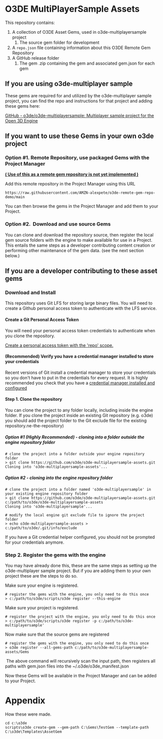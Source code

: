 # O3DE MultiPlayerSample Assets

This repository contains:

1. A collection of O3DE Asset Gems, used in o3de-multiplayersample project
   1. The source gem folder for development
2. A `repo.json` file containing information about this O3DE Remote Gem Repository
3. A GitHub release folder
   1. The gem .zip containing the gem and associated gem.json for each gem

## If you are using o3de-multiplayer sample

These gems are required for and utilized by the o3de-multiplayer sample project, you can find the repo and instructions for that project and adding these gems here:

[GitHub - o3de/o3de-multiplayersample: Multiplayer sample project for the Open 3D Engine](https://github.com/o3de/o3de-multiplayersample)

## If you want to use these Gems in your own o3de project

### Option #1. Remote Repository, use packaged Gems with the Project Manager

**<u>( Use of this as a remote gem repository is not yet implemented )</u>**

Add this remote repository in the Project Manager using this URL

```
https://raw.githubusercontent.com/AMZN-alexpete/o3de-remote-gem-repo-demo/main
```

You can then browse the gems in the Project Manager and add them to your Project.

### Option #2.  Download and use source Gems

You can clone and download the repository source, then register the local gem source folders with the engine to make available for use in a Project.  This entails the same steps as a developer contributing content creation or performing other maintenance of the gem data. (see the next section below.)

## If you are a developer contributing to these asset gems

### Download and Install

This repository uses Git LFS for storing large binary files.  You will need to create a Github personal access token to authenticate with the LFS service.

#### Create a Git Personal Access Token

You will need your personal access token credentials to authenticate when you clone the repository.

[Create a personal access token with the 'repo' scope.](https://docs.github.com/en/github/authenticating-to-github/creating-a-personal-access-token)

#### (Recommended) Verify you have a credential manager installed to store your credentials

Recent versions of Git install a credential manager to store your credentials so you don't have to put in the credentials for every request. It is highly recommended you check that you have a [credential manager installed and configured](https://github.com/microsoft/Git-Credential-Manager-Core)

#### Step 1. Clone the repository

You can clone the project to any folder locally, including inside the engine folder. If you clone the project inside an existing Git repository (e.g. o3de) you should add the project folder to the Git exclude file for the existing repository.ne-the-repository)

##### Option #1 (Highly Recommended) - cloning into a folder outside the engine repository folder

```shell
# clone the project into a folder outside your engine repository folder
> git clone https://github.com/o3de/o3de-multiplayersample-assets.git
Cloning into 'o3de-multiplayersample-assets'...
```

##### Option #2 - cloning into the engine repository folder

```shell
# clone the project into a folder named 'o3de-multiplayersample' in your existing engine repository folder
> git clone https://github.com/o3de/o3de-multiplayersample-assets.git c:/path/to/o3de/o3de-multiplayersample-assets
Cloning into 'o3de-multiplayersample'...

# modify the local engine git exclude file to ignore the project folder
> echo o3de-multiplayersample-assets > c:/path/to/o3de/.git/info/exclude
```

If you have a Git credential helper configured, you should not be prompted for your credentials anymore.

### Step 2. Register the gems with the engine

You may have already done this, these are the same steps as setting up the o3de-multiplayer sample project.  But if you are adding them to your own project these are the steps to do so.

Make sure your engine is registered.

```shell
# register the gems with the engine, you only need to do this once
> c:/path/to/o3de/scripts/o3de register --this-engine
```

Make sure your project is registered.

```shell
# register the project with the engine, you only need to do this once
> c:/path/to/o3de/scripts/o3de register -p c:/path/to/o3de-multiplayersample'
```

Now make sure that the source gems are registered

```shell
# register the gems with the engine, you only need to do this once
> o3de register --all-gems-path c:/path/to/o3de-multiplayersample-assets/Gems
```

 The above command will recursively scan the input path, then registers all paths with gem.json files into the ~/.o3de/o3de_manifest.json

Now these Gems will be available in the Project Manager and can be added to your Project.

# Appendix

How these were made.

```
cd c:\o3de
scripts\o3de create-gem --gem-path C:\Gems\TestGem --template-path C:\o3de\Templates\AssetGem
```
